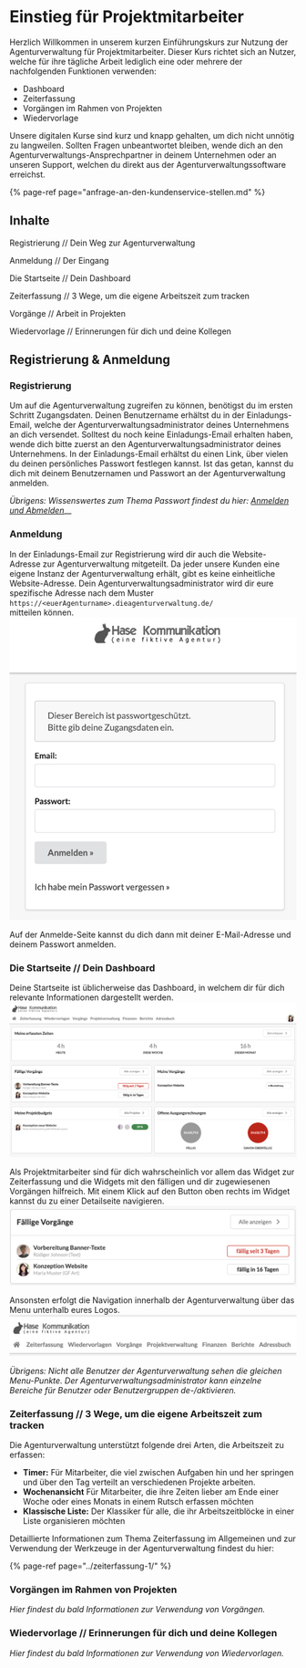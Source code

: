# Einstieg für Projektmitarbeiter

Herzlich Willkommen in unserem kurzen Einführungskurs zur Nutzung der Agenturverwaltung für Projektmitarbeiter. Dieser Kurs richtet sich an Nutzer, welche für ihre tägliche Arbeit lediglich eine oder mehrere der nachfolgenden Funktionen verwenden: 

* Dashboard
* Zeiterfassung
* Vorgängen im Rahmen von Projekten
* Wiedervorlage

Unsere digitalen Kurse sind kurz und knapp gehalten, um dich nicht unnötig zu langweilen. Sollten Fragen unbeantwortet bleiben, wende dich an den Agenturverwaltungs-Ansprechpartner in deinem Unternehmen oder an unseren Support, welchen du direkt aus der Agenturverwaltungssoftware erreichst.

{% page-ref page="anfrage-an-den-kundenservice-stellen.md" %}

## Inhalte

Registrierung // Dein Weg zur Agenturverwaltung 

Anmeldung // Der Eingang

Die Startseite // Dein Dashboard

Zeiterfassung // 3 Wege, um die eigene Arbeitszeit zum tracken

Vorgänge // Arbeit in Projekten

Wiedervorlage // Erinnerungen für dich und deine Kollegen

## 

## 

## Registrierung & Anmeldung

### Registrierung

Um auf die Agenturverwaltung zugreifen zu können, benötigst du im ersten Schritt Zugangsdaten. Deinen Benutzername erhältst du in der Einladungs-Email, welche der Agenturverwaltungsadministrator deines Unternehmens an dich versendet. Solltest du noch keine Einladungs-Email erhalten haben, wende dich bitte zuerst an den Agenturverwaltungsadministrator deines Unternehmens. In der Einladungs-Email erhältst du einen Link, über vielen du deinen persönliches Passwort festlegen kannst. Ist das getan, kannst du dich mit deinem Benutzernamen und Passwort an der Agenturverwaltung anmelden.

_Übrigens: Wissenswertes zum Thema Passwort findest du hier:_ [_Anmelden und Abmelden_](am-system-anmelden.md#wissenswertes-zu-passwoertern)\_\_

### Anmeldung

In der Einladungs-Email zur Registrierung wird dir auch die Website-Adresse zur Agenturverwaltung mitgeteilt. Da jeder unsere Kunden eine eigene Instanz der Agenturverwaltung erhält, gibt es keine einheitliche Website-Adresse. Dein Agenturverwaltungsadministrator wird dir eure spezifische Adresse nach dem Muster `https://<euerAgenturname>.dieagenturverwaltung.de/`   
mitteilen können.  
 ![](../.gitbook/assets/bildschirmfoto-2019-12-02-um-13.20.11.png) 

Auf der Anmelde-Seite kannst du dich dann mit deiner E-Mail-Adresse und deinem Passwort anmelden.

### Die Startseite // Dein Dashboard

Deine Startseite ist üblicherweise das Dashboard, in welchem dir für dich relevante Informationen dargestellt werden.  
 ![](../.gitbook/assets/bildschirmfoto-2019-12-02-um-13.32.46.png) 

Als Projektmitarbeiter sind für dich wahrscheinlich vor allem das Widget zur Zeiterfassung und die Widgets mit den fälligen und dir zugewiesenen Vorgängen hilfreich. Mit einem Klick auf den Button oben rechts im Widget kannst du zu einer Detailseite navigieren.   
 ![](../.gitbook/assets/vorga-nge.png) 

Ansonsten erfolgt die Navigation innerhalb der Agenturverwaltung über das Menu unterhalb eures Logos.   
 ![](../.gitbook/assets/bildschirmfoto-2019-12-02-um-13.37.56.png) 

_Übrigens: Nicht alle Benutzer der Agenturverwaltung sehen die gleichen Menu-Punkte. Der Agenturverwaltungsadministrator kann einzelne Bereiche für Benutzer oder Benutzergruppen de-/aktivieren._

### Zeiterfassung // 3 Wege, um die eigene Arbeitszeit zum tracken

Die Agenturverwaltung unterstützt folgende drei Arten, die Arbeitszeit zu erfassen: 

* **Timer:** Für Mitarbeiter, die viel zwischen Aufgaben hin und her springen und über den Tag verteilt an verschiedenen Projekte arbeiten. 
* **Wochenansicht** Für Mitarbeiter, die ihre Zeiten lieber am Ende einer Woche oder eines Monats in einem Rutsch erfassen möchten 
* **Klassische Liste:** Der Klassiker für alle, die ihr Arbeitszeitblöcke in einer Liste organisieren möchten

Detaillierte Informationen zum Thema Zeiterfassung im Allgemeinen und zur Verwendung der Werkzeuge in der Agenturverwaltung findest du hier:

{% page-ref page="../zeiterfassung-1/" %}

### Vorgängen im Rahmen von Projekten

_Hier findest du bald Informationen zur Verwendung von Vorgängen._

### Wiedervorlage // Erinnerungen für dich und deine Kollegen

_Hier findest du bald Informationen zur Verwendung von Wiedervorlagen._

